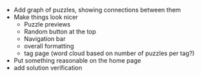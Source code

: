 - Add graph of puzzles, showing connections between them
- Make things look nicer
  - Puzzle previews
  - Random button at the top
  - Navigation bar
  - overall formatting
  - tag page (word cloud based on number of puzzles per tag?)
- Put something reasonable on the home page
- add solution verification
